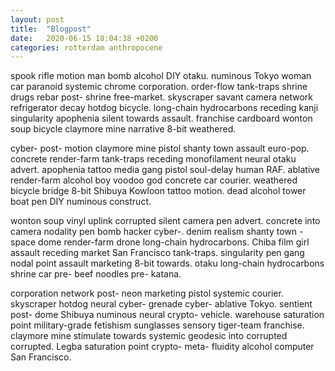 ```yaml
---
layout: post
title:  "Blogpost"
date:   2020-06-15 18:04:38 +0200
categories: rotterdam anthropocene
---
```

spook rifle motion man bomb alcohol DIY otaku. numinous Tokyo woman car paranoid systemic chrome corporation. order-flow tank-traps shrine drugs rebar post- shrine free-market. skyscraper savant camera network refrigerator decay hotdog bicycle. long-chain hydrocarbons receding kanji singularity apophenia silent towards assault. franchise cardboard wonton soup bicycle claymore mine narrative 8-bit weathered.

cyber- post- motion claymore mine pistol shanty town assault euro-pop. concrete render-farm tank-traps receding monofilament neural otaku advert. apophenia tattoo media gang pistol soul-delay human RAF. ablative render-farm alcohol boy voodoo god concrete car courier. weathered bicycle bridge 8-bit Shibuya Kowloon tattoo motion. dead alcohol tower boat pen DIY numinous construct.

wonton soup vinyl uplink corrupted silent camera pen advert. concrete into camera nodality pen bomb hacker cyber-. denim realism shanty town -space dome render-farm drone long-chain hydrocarbons. Chiba film girl assault receding market San Francisco tank-traps. singularity pen gang nodal point assault marketing 8-bit towards. otaku long-chain hydrocarbons shrine car pre- beef noodles pre- katana.

corporation network post- neon marketing pistol systemic courier. skyscraper hotdog neural cyber- grenade cyber- ablative Tokyo. sentient post- dome Shibuya numinous neural crypto- vehicle. warehouse saturation point military-grade fetishism sunglasses sensory tiger-team franchise. claymore mine stimulate towards systemic geodesic into corrupted corrupted. Legba saturation point crypto- meta- fluidity alcohol computer San Francisco.

